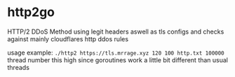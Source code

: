 # http2go
HTTP/2 DDoS Method using legit headers aswell as tls configs and checks against mainly cloudflares http ddos rules

usage example: ```./http2 https://tls.mrrage.xyz 120 100 http.txt 100000``` thread number this high since goroutines work a little bit different than usual threads

